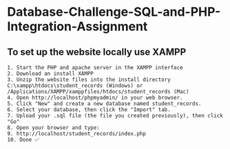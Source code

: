 # Database-Challenge-SQL-and-PHP-Integration-Assignment

## To set up the website locally use XAMPP

    1. Start the PHP and apache server in the XAMPP interface
    2. Download an install XAMPP
    3. Unzip the website files into the install directory C:\xampp\htdocs\student_records (Windows) or /Applications/XAMPP/xamppfiles/htdocs/student_records (Mac)
    4. Open http://localhost/phpmyadmin/ in your web browser.
    5. Click "New" and create a new database named student_records.
    6. Select your database, then click the "Import" tab.
    7. Upload your .sql file (the file you created previously), then click "Go"
    8. Open your browser and type:
    9. http://localhost/student_records/index.php
    10. Done ✅
